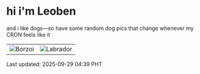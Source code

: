 # hi i'm Leoben

and i like dogs—so have some random dog pics that change whenever my CRON feels like it

|  |  |
|--------|----------|
| ![Borzoi](https://random-dog-vercel.vercel.app/api/random-borzoi?v=1759091972) | ![Labrador](https://random-dog-vercel.vercel.app/api/random-labrador?v=1759091972) |

Last updated: 2025-09-29 04:39 PHT
